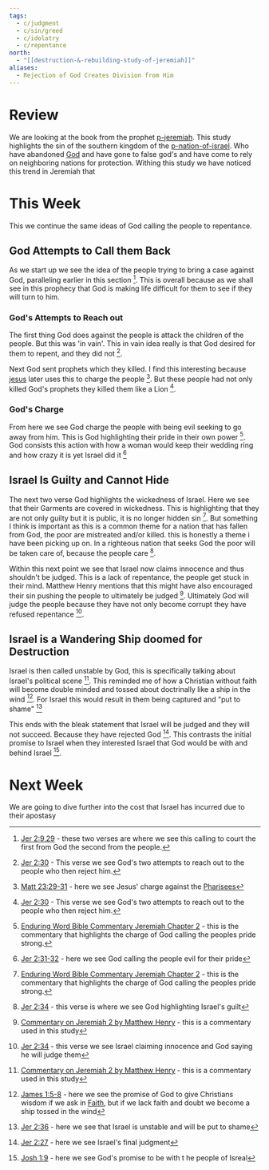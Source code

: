 ```yaml
---
tags:
  - c/judgment
  - c/sin/greed
  - c/idolatry
  - c/repentance
north:
  - "[[destruction-&-rebuilding-study-of-jeremiah]]"
aliases:
  - Rejection of God Creates Division from Him
---
```

# Review
We are looking at the book from the prophet [p-jeremiah](../p-jeremiah.md). This study highlights the sin of the southern kingdom of the [p-nation-of-israel](../p-nation-of-israel.md). Who have abandoned [God](God.md) and have gone to false god's and have come to rely on neighboring nations for protection. Withing this study we have noticed this trend in Jeremiah that 

# This Week
This we continue the same ideas of God calling the people to repentance.

## God Attempts to Call them Back
As we start up we see the idea of the people trying to bring a case against God, paralleling earlier in this section [^b1]. This is overall because as we shall see in this prophecy that God is making life difficult for them to see if they will turn to him.

[^b1]: [Jer 2:9,29](Jer%202.md) - these two verses are where we see this calling to court the first from God the second from the people.

### God's Attempts to Reach out
The first thing God does against the people is attack the children of the people. But this was 'in vain'. This in vain idea really is that God desired for them to repent, and they did not [^b2].

Next God sent prophets which they killed. I find this interesting because [jesus](../30-Spiritual/33-Resources/33.10-People/jesus.md) later uses this to charge the people [^b3]. But these people had not only killed God's prophets they killed them like a Lion [^b2].

[^b2]: [Jer 2:30](Jer%202.md) - This verse we see God's two attempts to reach out to the people who then reject him.
[^b3]: [Matt 23:29-31](Matt%2023.md) - here we see Jesus' charge against the [Pharisees](Pharisees.md)

### God's Charge
From here we see God charge the people with being evil seeking to go away from him. This is God highlighting their pride in their own power [^cite1]. God consists this action with how a woman would keep their wedding ring and how crazy it is yet Israel did it [^b4]

[^b4]: [Jer 2:31-32](Jer%202.md) - here we see God calling the people evil for their pride
[^cite1]: [Enduring Word Bible Commentary Jeremiah Chapter 2](https://enduringword.com/bible-commentary/jeremiah-2/) - this is the commentary that highlights the charge of God calling the peoples pride strong.

## Israel Is Guilty and Cannot Hide
The next two verse God highlights the wickedness of Israel. Here we see that their Garments are covered in wickedness. This is highlighting that they are not only guilty but it is public, it is no longer hidden sin [^cite1]. But something I think is important as this is a common theme for a nation that has fallen from God, the poor are mistreated and/or killed. this is honestly a theme i have been picking up on. In a righteous nation that seeks God the poor will be taken care of, because the people care [^b5].

[^b5]: [Jer 2:34](Jer%202.md) - this verse is where we see God highlighting Israel's guilt

Within this next point we  see that Israel now claims innocence and thus shouldn't be judged. This is a lack of repentance, the people get stuck in their mind. Matthew Henry mentions that this might have also encouraged their sin pushing the people to ultimately be judged [^cite2].  Ultimately God will judge the people because they have not only become corrupt they have refused repentance [^b6].

[^cite2]: [Commentary on Jeremiah 2 by Matthew Henry](https://www.blueletterbible.org/Comm/mhc/Jer/Jer_002.cfm) - this is a commentary used in this study
[^b6]: [Jer 2:34](Jer%202.md) - this verse we see Israel claiming innocence and God saying he will judge them

## Israel is a Wandering Ship doomed for Destruction
Israel is then called unstable by God, this is specifically talking about Israel's political scene [^cite2]. This reminded me of how a Christian without faith will become double minded and tossed about doctrinally like a ship in the wind [^b7]. For Israel this would result in them being captured and "put to shame" [^b8]

[^b7]: [James 1:5-8](James%201.md) - here we see the promise of God to give Christians wisdom if we ask in [Faith](Faith.md), but if we lack faith and doubt we become a ship tossed in the wind
[^b8]: [Jer 2:36](Jer%202.md) - here we see that Israel is unstable and will be put to shame

This ends with the bleak statement that Israel will be judged and they will not succeed. Because they have rejected God [^b9]. This contrasts the initial promise to Israel when they interested Israel that God would be with and behind Israel [^b10].

[^b9]: [Jer 2:27](Jer%202.md) - here we see Israel's final judgment
[^b10]: [Josh 1:9](Josh%201.md) - here we see God's promise to be with t he people of Isreal

# Next Week
We are going to dive further into  the cost that Israel has incurred due to their apostasy